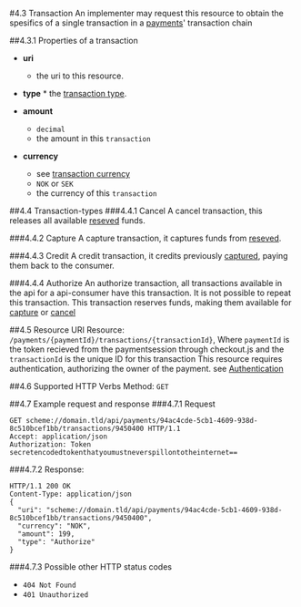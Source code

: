 #4.3 Transaction
An implementer may request this resource to obtain the spesifics of a single transaction in a [payments](../payment)' transaction chain

##4.3.1 Properties of a transaction
 * **uri**
    * the uri to this resource.
 * **type**
       * the [transaction type](#transaction-types).

 * **amount**
    * `decimal`
    * the amount in this `transaction`
 * **currency**
    * see [transaction currency](#currency)    
    * `NOK` or `SEK`
    * the currency of this `transaction`

##4.4 Transaction-types
###4.4.1 Cancel
A cancel transaction, this releases all available [reseved](#authorize) funds.

###4.4.2 Capture
A capture transaction, it captures funds from [reseved](#authorize).

###4.4.3 Credit
A credit transaction, it credits previously  [captured](#capture), paying them back to the consumer.

###4.4.4 Authorize
An authorize transaction, all transactions available in the api for a api-consumer have this transaction. It is not possible to repeat this transaction.
This transaction reserves funds, making them available for [capture](#capture) or [cancel](#cancel)

##4.5 Resource URI
Resource:  `/payments/{paymentId}/transactions/{transactionId}`, Where `paymentId` is the token recieved from the paymentsession through checkout.js and the `transactionId` is the unique ID for this transaction
This resource requires authentication, authorizing the owner of the payment. see [Authentication](../authentication/#back-end-authentication)


##4.6 Supported HTTP Verbs
Method:    `GET`

##4.7 Example request and response
###4.7.1 Request

    GET scheme://domain.tld/api/payments/94ac4cde-5cb1-4609-938d-8c510bcef1bb/transactions/9450400 HTTP/1.1
    Accept: application/json
    Authorization: Token secretencodedtokenthatyoumustneverspillontotheinternet==

###4.7.2 Response:

    HTTP/1.1 200 OK
    Content-Type: application/json
    {    
      "uri": "scheme://domain.tld/api/payments/94ac4cde-5cb1-4609-938d-8c510bcef1bb/transactions/9450400",
      "currency": "NOK",
      "amount": 199,
      "type": "Authorize"  
    }

###4.7.3 Possible other HTTP status codes
 * `404 Not Found`
 * `401 Unauthorized`
